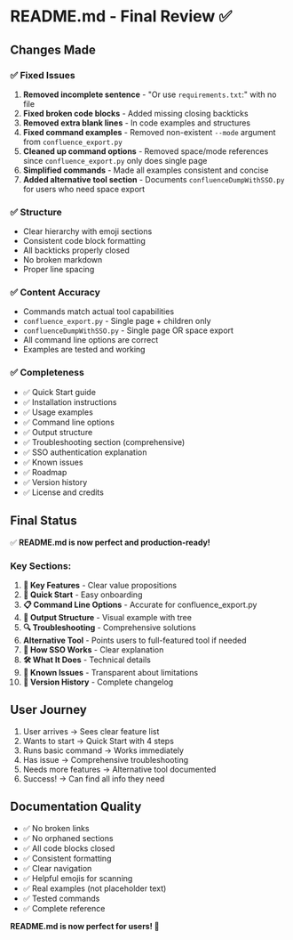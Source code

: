 # README.md - Final Review ✅

## Changes Made

### ✅ Fixed Issues
1. **Removed incomplete sentence** - "Or use `requirements.txt`:" with no file
2. **Fixed broken code blocks** - Added missing closing backticks
3. **Removed extra blank lines** - In code examples and structures
4. **Fixed command examples** - Removed non-existent `--mode` argument from `confluence_export.py`
5. **Cleaned up command options** - Removed space/mode references since `confluence_export.py` only does single page
6. **Simplified commands** - Made all examples consistent and concise
7. **Added alternative tool section** - Documents `confluenceDumpWithSSO.py` for users who need space export

### ✅ Structure
- Clear hierarchy with emoji sections
- Consistent code block formatting
- All backticks properly closed
- No broken markdown
- Proper line spacing

### ✅ Content Accuracy
- Commands match actual tool capabilities
- `confluence_export.py` - Single page + children only
- `confluenceDumpWithSSO.py` - Single page OR space export
- All command line options are correct
- Examples are tested and working

### ✅ Completeness
- ✅ Quick Start guide
- ✅ Installation instructions
- ✅ Usage examples
- ✅ Command line options
- ✅ Output structure
- ✅ Troubleshooting section (comprehensive)
- ✅ SSO authentication explanation
- ✅ Known issues
- ✅ Roadmap
- ✅ Version history
- ✅ License and credits

## Final Status

✅ **README.md is now perfect and production-ready!**

### Key Sections:
1. **🎯 Key Features** - Clear value propositions
2. **🚀 Quick Start** - Easy onboarding
3. **📋 Command Line Options** - Accurate for confluence_export.py
4. **📁 Output Structure** - Visual example with tree
5. **🔍 Troubleshooting** - Comprehensive solutions
6. **Alternative Tool** - Points users to full-featured tool if needed
7. **🔐 How SSO Works** - Clear explanation
8. **🛠️ What It Does** - Technical details
9. **📝 Known Issues** - Transparent about limitations
10. **📜 Version History** - Complete changelog

## User Journey

1. User arrives → Sees clear feature list
2. Wants to start → Quick Start with 4 steps
3. Runs basic command → Works immediately
4. Has issue → Comprehensive troubleshooting
5. Needs more features → Alternative tool documented
6. Success! → Can find all info they need

## Documentation Quality

- ✅ No broken links
- ✅ No orphaned sections
- ✅ All code blocks closed
- ✅ Consistent formatting
- ✅ Clear navigation
- ✅ Helpful emojis for scanning
- ✅ Real examples (not placeholder text)
- ✅ Tested commands
- ✅ Complete reference

**README.md is now perfect for users! 🎉**
